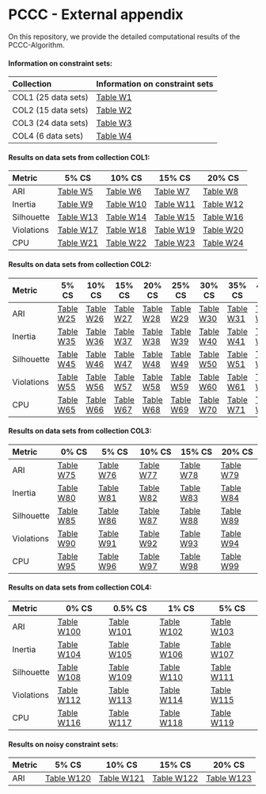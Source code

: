 # PCCC - External appendix

On this repository, we provide the detailed computational results of the PCCC-Algorithm.

#### Information on constraint sets:

| Collection          | Information on constraint sets          |
|:--------------------|:----------------------------------------|
| COL1 (25 data sets) | [Table W1](tables/Constraints-COL1.pdf) |
| COL2 (15 data sets) | [Table W2](tables/Constraints-COL2.pdf) |
| COL3 (24 data sets) | [Table W3](tables/Constraints-COL3.pdf) |
| COL4 (6 data sets)  | [Table W4](tables/Constraints-COL4.pdf) |

#### Results on data sets from collection COL1:

| Metric|5% CS | 10% CS | 15% CS | 20% CS | 
|:-----|-----|-----|-----|-----|
| ARI| [Table W5](tables/ARI-COL1-5.pdf)| [Table W6](tables/ARI-COL1-10.pdf)| [Table W7](tables/ARI-COL1-15.pdf)| [Table W8](tables/ARI-COL1-20.pdf)||
| Inertia| [Table W9](tables/Inertia-COL1-5.pdf)| [Table W10](tables/Inertia-COL1-10.pdf)| [Table W11](tables/Inertia-COL1-15.pdf)| [Table W12](tables/Inertia-COL1-20.pdf)||
| Silhouette| [Table W13](tables/Silhouette-COL1-5.pdf)| [Table W14](tables/Silhouette-COL1-10.pdf)| [Table W15](tables/Silhouette-COL1-15.pdf)| [Table W16](tables/Silhouette-COL1-20.pdf)||
| Violations| [Table W17](tables/Violations-COL1-5.pdf)| [Table W18](tables/Violations-COL1-10.pdf)| [Table W19](tables/Violations-COL1-15.pdf)| [Table W20](tables/Violations-COL1-20.pdf)||
| CPU| [Table W21](tables/CPU-COL1-5.pdf)| [Table W22](tables/CPU-COL1-10.pdf)| [Table W23](tables/CPU-COL1-15.pdf)| [Table W24](tables/CPU-COL1-20.pdf)||

#### Results on data sets from collection COL2:

| Metric|5% CS | 10% CS | 15% CS | 20% CS | 25% CS | 30% CS | 35% CS | 40% CS | 45% CS | 50% CS | 
|:-----|-----|-----|-----|-----|-----|-----|-----|-----|-----|-----|
| ARI| [Table W25](tables/ARI-COL2-5.pdf)| [Table W26](tables/ARI-COL2-10.pdf)| [Table W27](tables/ARI-COL2-15.pdf)| [Table W28](tables/ARI-COL2-20.pdf)| [Table W29](tables/ARI-COL2-25.pdf)| [Table W30](tables/ARI-COL2-30.pdf)| [Table W31](tables/ARI-COL2-35.pdf)| [Table W32](tables/ARI-COL2-40.pdf)| [Table W33](tables/ARI-COL2-45.pdf)| [Table W34](tables/ARI-COL2-50.pdf)||
| Inertia| [Table W35](tables/Inertia-COL2-5.pdf)| [Table W36](tables/Inertia-COL2-10.pdf)| [Table W37](tables/Inertia-COL2-15.pdf)| [Table W38](tables/Inertia-COL2-20.pdf)| [Table W39](tables/Inertia-COL2-25.pdf)| [Table W40](tables/Inertia-COL2-30.pdf)| [Table W41](tables/Inertia-COL2-35.pdf)| [Table W42](tables/Inertia-COL2-40.pdf)| [Table W43](tables/Inertia-COL2-45.pdf)| [Table W44](tables/Inertia-COL2-50.pdf)||
| Silhouette| [Table W45](tables/Silhouette-COL2-5.pdf)| [Table W46](tables/Silhouette-COL2-10.pdf)| [Table W47](tables/Silhouette-COL2-15.pdf)| [Table W48](tables/Silhouette-COL2-20.pdf)| [Table W49](tables/Silhouette-COL2-25.pdf)| [Table W50](tables/Silhouette-COL2-30.pdf)| [Table W51](tables/Silhouette-COL2-35.pdf)| [Table W52](tables/Silhouette-COL2-40.pdf)| [Table W53](tables/Silhouette-COL2-45.pdf)| [Table W54](tables/Silhouette-COL2-50.pdf)||
| Violations| [Table W55](tables/Violations-COL2-5.pdf)| [Table W56](tables/Violations-COL2-10.pdf)| [Table W57](tables/Violations-COL2-15.pdf)| [Table W58](tables/Violations-COL2-20.pdf)| [Table W59](tables/Violations-COL2-25.pdf)| [Table W60](tables/Violations-COL2-30.pdf)| [Table W61](tables/Violations-COL2-35.pdf)| [Table W62](tables/Violations-COL2-40.pdf)| [Table W63](tables/Violations-COL2-45.pdf)| [Table W64](tables/Violations-COL2-50.pdf)||
| CPU| [Table W65](tables/CPU-COL2-5.pdf)| [Table W66](tables/CPU-COL2-10.pdf)| [Table W67](tables/CPU-COL2-15.pdf)| [Table W68](tables/CPU-COL2-20.pdf)| [Table W69](tables/CPU-COL2-25.pdf)| [Table W70](tables/CPU-COL2-30.pdf)| [Table W71](tables/CPU-COL2-35.pdf)| [Table W72](tables/CPU-COL2-40.pdf)| [Table W73](tables/CPU-COL2-45.pdf)| [Table W74](tables/CPU-COL2-50.pdf)||

#### Results on data sets from collection COL3:

| Metric|0% CS | 5% CS | 10% CS | 15% CS | 20% CS | 
|:-----|-----|-----|-----|-----|-----|
| ARI| [Table W75](tables/ARI-COL3-0.pdf)| [Table W76](tables/ARI-COL3-5.pdf)| [Table W77](tables/ARI-COL3-10.pdf)| [Table W78](tables/ARI-COL3-15.pdf)| [Table W79](tables/ARI-COL3-20.pdf)||
| Inertia| [Table W80](tables/Inertia-COL3-0.pdf)| [Table W81](tables/Inertia-COL3-5.pdf)| [Table W82](tables/Inertia-COL3-10.pdf)| [Table W83](tables/Inertia-COL3-15.pdf)| [Table W84](tables/Inertia-COL3-20.pdf)||
| Silhouette| [Table W85](tables/Silhouette-COL3-0.pdf)| [Table W86](tables/Silhouette-COL3-5.pdf)| [Table W87](tables/Silhouette-COL3-10.pdf)| [Table W88](tables/Silhouette-COL3-15.pdf)| [Table W89](tables/Silhouette-COL3-20.pdf)||
| Violations| [Table W90](tables/Violations-COL3-0.pdf)| [Table W91](tables/Violations-COL3-5.pdf)| [Table W92](tables/Violations-COL3-10.pdf)| [Table W93](tables/Violations-COL3-15.pdf)| [Table W94](tables/Violations-COL3-20.pdf)||
| CPU| [Table W95](tables/CPU-COL3-0.pdf)| [Table W96](tables/CPU-COL3-5.pdf)| [Table W97](tables/CPU-COL3-10.pdf)| [Table W98](tables/CPU-COL3-15.pdf)| [Table W99](tables/CPU-COL3-20.pdf)||

#### Results on data sets from collection COL4:

| Metric|0% CS | 0.5% CS | 1% CS | 5% CS | 
|:-----|-----|-----|-----|-----|
| ARI| [Table W100](tables/ARI-COL4-0.pdf)| [Table W101](tables/ARI-COL4-0.5.pdf)| [Table W102](tables/ARI-COL4-1.pdf)| [Table W103](tables/ARI-COL4-5.pdf)||
| Inertia| [Table W104](tables/Inertia-COL4-0.pdf)| [Table W105](tables/Inertia-COL4-0.5.pdf)| [Table W106](tables/Inertia-COL4-1.pdf)| [Table W107](tables/Inertia-COL4-5.pdf)||
| Silhouette| [Table W108](tables/Silhouette-COL4-0.pdf)| [Table W109](tables/Silhouette-COL4-0.5.pdf)| [Table W110](tables/Silhouette-COL4-1.pdf)| [Table W111](tables/Silhouette-COL4-5.pdf)||
| Violations| [Table W112](tables/Violations-COL4-0.pdf)| [Table W113](tables/Violations-COL4-0.5.pdf)| [Table W114](tables/Violations-COL4-1.pdf)| [Table W115](tables/Violations-COL4-5.pdf)||
| CPU| [Table W116](tables/CPU-COL4-0.pdf)| [Table W117](tables/CPU-COL4-0.5.pdf)| [Table W118](tables/CPU-COL4-1.pdf)| [Table W119](tables/CPU-COL4-5.pdf)||

#### Results on noisy constraint sets:

| Metric|5% CS | 10% CS | 15% CS | 20% CS | 
|:-----|-----|-----|-----|-----|
| ARI| [Table W120](tables/ARI-COL1-5-noisy.pdf)| [Table W121](tables/ARI-COL1-10-noisy.pdf)| [Table W122](tables/ARI-COL1-15-noisy.pdf)| [Table W123](tables/ARI-COL1-20-noisy.pdf)||
